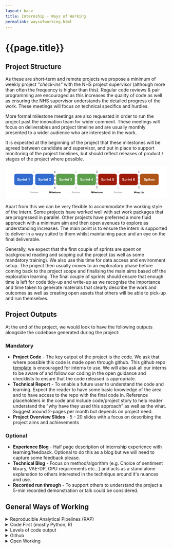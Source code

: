 ```yaml
---
layout: base
title: Internship - Ways of Working
permalink: waysofworking.html
---
```

 
# {{page.title}}
 
## Project Structure

As these are short-term and remote projects we propose a minimum of weekly project *"check-ins"* with the NHS project supervisor (although more than often the frequency is higher than this).  Regular code reviews & pair programming are encouraged as this increases the quality of code as well as ensuring the NHS supervisor understands the detailed progress of the work.  These meetings will focus on technical specifics and hurdles.
 
More formal milestone meetings are also requested in order to run the project past the innovation team for wider comment.  These meetings will focus on deliverables and project timeline and are usually monthly presented to a wider audience who are interested in the work.  
 
It is expected at the beginning of the project that these milestones will be agreed between candidate and supervisor, and put in place to support monitoring of the project timelines, but should reflect releases of product / stages of the project where possible. 
 
<p align="center"> 
  <img src="assets/img/milestoneTimeline.png" alt="Rough project structure with monthly milestones and linear sprints" width="600"/>
</p>

Apart from this we can be very flexible to accommodate the working style of the intern.  Some projects have worked well with set work packages that are progressed in parallel.  Other projects have preferred a more fluid approach with a minimum aim and then open avenues to explore as understanding increases.  The main point is to ensure the intern is supported to deliver in a way suited to them whilst maintaining pace and an eye on the final deliverable. 

Generally, we expect that the first couple of sprints are spent on background reading and scoping out the project (as well as some mandatory training).  We also use this time for data access and environment setup.  The project then usually moves to an exploratory phase before coming back to the project scope and finalising the main aims based off the exploration learning.  The final couple of sprints should ensure that enough time is left for code tidy-up and write-up as we recognise the importance and time taken to generate materials that clearly describe the work and outcomes as well as creating open assets that others will be able to pick-up and run themselves. 

## Project Outputs

At the end of the project, we would look to have the following outputs alongside the codebase generated during the project:

### Mandatory

- **Project Code** - The key output of the project is the code.   We ask that where possible this code is made open through github.  This github repo [template](https://github.com/nhsx/analyticsunit-template) is encouraged for interns to use. We will also ask all our interns to be aware of and follow our coding in the open guidance and checklists to ensure that the code released is appropriate.
- **Technical Report** - To enable a future user to understand the code and learning.  Expect the reader to have some basic knowledge of the area and to have access to the repo with the final code in.  Reference placeholders in the code and include code/project story to help reader understand the "why have they used this approach" as well as the what.  Suggest around 2-pages per month but depends on project need.
- **Project Overview Slides** - 5 - 20 slides with a focus on describing the project aims and achievements

### Optional
- **Experience Blog** - Half page description of internship experience with learning/feedback.  Optional to do this as a blog but we will need to capture some feedback please.
- **Technical Blog** - Focus on method/algorithm (e.g. Choice of sentiment library, VAE-DP, GPU requirements etc...) and acts as a stand alone explanation to others interested in the technique around it's nuances and use. 
- **Recorded run through** - To support others to understand the project a 5-min recorded demonstration or talk could be considered.
 
## General Ways of Working

 <div class="nhsuk-expander-group">
  <details class="nhsuk-details nhsuk-expander">
    <summary class="nhsuk-details__summary">
      <span class="nhsuk-details__summary-text">
        Reproducible Analytical Pipelines (RAP)
      </span>
    </summary>
    <div class="nhsuk-details__text">
      <p><a href="https://nhsdigital.github.io/rap-community-of-practice/">Reproducible Analytical Pipelines (RAP)</a> are becoming the standard for creating analytical outputs in government; combining a number of ways of working that help to improve the reliability, transparency, and speed of statistics publications. Recently the <a href="https://www.gov.uk/government/publications/better-broader-safer-using-health-data-for-research-and-analysis">Goldacre Review</a> identified RAP as the essential element to ensure high-quality analysis. </p>
      <p>Where possible we ask all of our team including the interns to follow the guidance set out on the <a href="https://nhsdigital.github.io/rap-community-of-practice/">RAP community page</a></p>
    </div>
  </details>

  <details class="nhsuk-details nhsuk-expander">
    <summary class="nhsuk-details__summary">
      <span class="nhsuk-details__summary-text">
        Code First (mostly Python, R)
      </span>
    </summary>
    <div class="nhsuk-details__text">
      <p>Whilst most of our work is python based we aim to use and support a wider variety of languages recognising that no single language can currently, or will continue indefinitely, to be optimal for every task.</p>
      <p>For new members of the team looking at learning Python and R we recommend starting with:
      <ul>
        <li> Python -  see <a href="https://nhs-pycom.net/resources">nhs-pycom.net/resources</a> and wider website as a start.  Engage with the nhs-pycom slack (link on the website) as a secondary point to see what the wider community recommends.   You can also see our peer-to-peer internal training <a href="https://github.com/nhs-pycom/coding-club">here</a>.</li>
        <li> R - see <a href="https://nhsrcommunity.com/events/">nhsrcommunity.com</a> as a start.  Engage with the NHSR slack (link on website).</li>
      </ul>      
      </p>
    </div>
  </details>

  <details class="nhsuk-details nhsuk-expander">
    <summary class="nhsuk-details__summary">
      <span class="nhsuk-details__summary-text">
        Levels of code output
      </span>
    </summary>
    <div class="nhsuk-details__text">
      <p>We have three levels of code (depending on the envisaged end use-case):</p>
      <ul>
        <li>  Prototypes - these pieces of code are delivered as working examples of a method or tool set but then not continually maintained.  Their main purpose is to backup the technical report with shared code and clear examples.</li>
        <li> Standalone - these pieces of code are designed for reuse by a developer/analyst.  They will need tweaking for the local situation and should only be applied with domain/data specific knowledge to ensure they are not misused.  These pieces would be used by any ICS/trust project as a suite of possible starting points to apply a range of data science techniques.  These code bases need a code owner to monitor their status and ensure they remain active and updated over time.</li>
        <li> Integrated - these pieces of code have an eventual aim to turn into a tool that can be integrated alongside NHS England infrastructure and data to create new capabilities for our analysts.  These will need maintenance to keep them active but more importantly a full software engineering cycle including requirements, full refactor to reach an Alpha point and then a full testing programme to move through Beta and into release.   This is beyond the current capabilities of the team and so requires support from DMIS or additional resourcing. </li>
      </ul>
      <p>These rough definitions help us to prioritise code development and ask ourselves when do we need to care about maintaining and pushing best practice on a code and when can we just ensure the code has reached a stable state we can come back to at a later date.</p>
    </div>
  </details>

  <details class="nhsuk-details nhsuk-expander">
    <summary class="nhsuk-details__summary">
      <span class="nhsuk-details__summary-text">
        Github
      </span>
    </summary>
    <div class="nhsuk-details__text">
      <p>We use github as our main collaboration tool when the code is not sensitive.  To support our work in github we use a <a href="https://github.com/nhsx/analyticsunit-template">standard project template</a> with branches of this template including a more detailed <a href="https://github.com/nhsx/analyticsunit-template/tree/cookiestructure">cookiestructure</a>, <a href="https://github.com/nhsx/analyticsunit-template/tree/hooks">hooks</a> for simple code quality checks, <a href="https://github.com/nhsx/analyticsunit-template/tree/tests">tests</a>, MkDocs documentation, and docker setup.</p>
      <p>These templates and branches are aimed at supporting gradual development of the codebase towards higher RAP standards as demonstrated by this example flow
        <img class="nhsuk-card__img" src="assets/img/codefeatures.png" alt="Branches of our project template" width="800"/>
      </p>  
    </div>
  </details>

  <details class="nhsuk-details nhsuk-expander">
    <summary class="nhsuk-details__summary">
      <span class="nhsuk-details__summary-text">
        Open Working
      </span>
    </summary>
    <div class="nhsuk-details__text">
      <p>We champion open ways of working.  At the 2022 NHS-R Conference Jonny spoke on <a href="https://github.com/nhs-r-community/conference-2022/blob/main/talks/2022-11-16/16_Nov%20Jonny%20Pearson%20-NHSRconf22_SharingInTheOpen2.pdf">sharing in the open</a>. Much of our thinking follows the GDS blogs and <a href="https://www.annashipman.co.uk/jfdi/open-code-resources.html">Anna Shipman's open code resources</a>.</p>
      <p>This <a href="https://nhsx.github.io/AnalyticsUnit/codeintheopen.html">blog</a>sets out much of our thinking in the area of being open and transparent about our work.</p>
      <p>We also have published and use a <a href="https://github.com/nhsengland/analyticsunit-template/blob/main/OPEN_CODE_CHECKLIST.md​">open code checklist</a> as a starting point to support making our code open with a series of appropriate checks.</p>
    </div>
  </details>

</div>